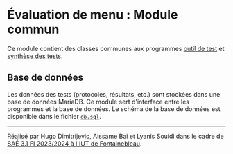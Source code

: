 # Évaluation de menu : Module commun

Ce module contient des classes communes aux programmes [outil de test](../outiltest)
et [synthèse des tests](../sythesetests).

## Base de données

Les données des tests (protocoles, résultats, etc.) sont stockées dans une base
de données MariaDB. Ce module sert d'interface entre les programmes et la base
de données. Le schéma de la base de données est disponible dans le fichier
[`db.sql`](./db.sql).

---

Réalisé par Hugo Dimitrijevic, Aissame Bai et Lyanis Souidi dans le cadre de [SAÉ 3.1 FI 2023/2024 à l'IUT de Fontainebleau](http://www.iut-fbleau.fr/sitebp/sae3/31_2023/R9O9Y6NMKZMEE0M1.php).
